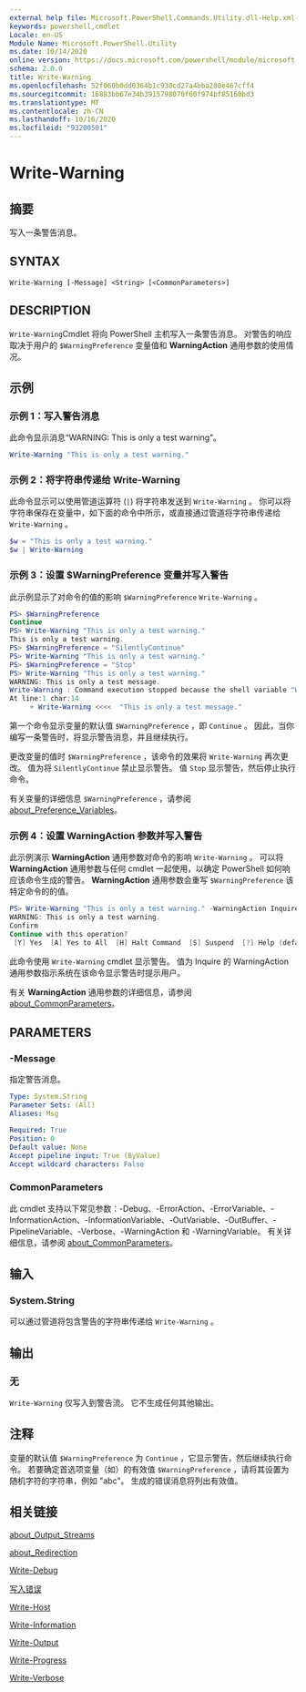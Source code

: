 ```yaml
---
external help file: Microsoft.PowerShell.Commands.Utility.dll-Help.xml
keywords: powershell,cmdlet
Locale: en-US
Module Name: Microsoft.PowerShell.Utility
ms.date: 10/14/2020
online version: https://docs.microsoft.com/powershell/module/microsoft.powershell.utility/write-warning?view=powershell-5.1&WT.mc_id=ps-gethelp
schema: 2.0.0
title: Write-Warning
ms.openlocfilehash: 52f060b0dd0364b1c930cd27a4bba280e467cff4
ms.sourcegitcommit: 16883bb67e34b3915798070f60f974bf85160bd3
ms.translationtype: MT
ms.contentlocale: zh-CN
ms.lasthandoff: 10/16/2020
ms.locfileid: "93200501"
---
```

# Write-Warning

## 摘要
写入一条警告消息。

## SYNTAX

```
Write-Warning [-Message] <String> [<CommonParameters>]
```

## DESCRIPTION

`Write-Warning`Cmdlet 将向 PowerShell 主机写入一条警告消息。 对警告的响应取决于用户的 `$WarningPreference` 变量值和 **WarningAction** 通用参数的使用情况。

## 示例

### 示例 1：写入警告消息

此命令显示消息“WARNING: This is only a test warning”。

```powershell
Write-Warning "This is only a test warning."
```

### 示例 2：将字符串传递给 Write-Warning

此命令显示可以使用管道运算符 (`|`) 将字符串发送到 `Write-Warning` 。
你可以将字符串保存在变量中，如下面的命令中所示，或直接通过管道将字符串传递给 `Write-Warning` 。

```powershell
$w = "This is only a test warning."
$w | Write-Warning
```

### 示例 3：设置 $WarningPreference 变量并写入警告

此示例显示了对命令的值的影响 `$WarningPreference` `Write-Warning` 。

```powershell
PS> $WarningPreference
Continue
PS> Write-Warning "This is only a test warning."
This is only a test warning.
PS> $WarningPreference = "SilentlyContinue"
PS> Write-Warning "This is only a test warning."
PS> $WarningPreference = "Stop"
PS> Write-Warning "This is only a test warning."
WARNING: This is only a test message.
Write-Warning : Command execution stopped because the shell variable "WarningPreference" is set to Stop.
At line:1 char:14
     + Write-Warning <<<<  "This is only a test message."
```

第一个命令显示变量的默认值 `$WarningPreference` ，即 `Continue` 。 因此，当你编写一条警告时，将显示警告消息，并且继续执行。

更改变量的值时 `$WarningPreference` ，该命令的效果将 `Write-Warning` 再次更改。 值为将 `SilentlyContinue` 禁止显示警告。 值 `Stop` 显示警告，然后停止执行命令。

有关变量的详细信息 `$WarningPreference` ，请参阅 [about_Preference_Variables](../Microsoft.Powershell.Core/About/about_Preference_Variables.md)。

### 示例 4：设置 WarningAction 参数并写入警告

此示例演示 **WarningAction** 通用参数对命令的影响 `Write-Warning` 。 可以将 **WarningAction** 通用参数与任何 cmdlet 一起使用，以确定 PowerShell 如何响应该命令生成的警告。 **WarningAction** 通用参数会重写 `$WarningPreference` 该特定命令的的值。

```powershell
PS> Write-Warning "This is only a test warning." -WarningAction Inquire
WARNING: This is only a test warning.
Confirm
Continue with this operation?
 [Y] Yes  [A] Yes to All  [H] Halt Command  [S] Suspend  [?] Help (default is "Y"):
```

此命令使用 `Write-Warning` cmdlet 显示警告。 值为 Inquire 的 WarningAction  通用参数指示系统在该命令显示警告时提示用户。

有关 **WarningAction** 通用参数的详细信息，请参阅 [about_CommonParameters](../Microsoft.Powershell.Core/About/about_CommonParameters.md)。

## PARAMETERS

### -Message
指定警告消息。

```yaml
Type: System.String
Parameter Sets: (All)
Aliases: Msg

Required: True
Position: 0
Default value: None
Accept pipeline input: True (ByValue)
Accept wildcard characters: False
```

### CommonParameters

此 cmdlet 支持以下常见参数：-Debug、-ErrorAction、-ErrorVariable、-InformationAction、-InformationVariable、-OutVariable、-OutBuffer、-PipelineVariable、-Verbose、-WarningAction 和 -WarningVariable。 有关详细信息，请参阅 [about_CommonParameters](https://go.microsoft.com/fwlink/?LinkID=113216)。

## 输入

### System.String

可以通过管道将包含警告的字符串传递给 `Write-Warning` 。

## 输出

### 无

`Write-Warning` 仅写入到警告流。 它不生成任何其他输出。

## 注释

变量的默认值 `$WarningPreference` 为 `Continue` ，它显示警告，然后继续执行命令。 若要确定首选项变量（如）的有效值 `$WarningPreference` ，请将其设置为随机字符的字符串，例如 "abc"。 生成的错误消息将列出有效值。

## 相关链接

[about_Output_Streams](../Microsoft.PowerShell.Core/About/about_Output_Streams.md)

[about_Redirection](../Microsoft.PowerShell.Core/About/about_Redirection.md)

[Write-Debug](Write-Debug.md)

[写入错误](Write-Error.md)

[Write-Host](Write-Host.md)

[Write-Information](Write-Information.md)

[Write-Output](Write-Output.md)

[Write-Progress](Write-Progress.md)

[Write-Verbose](Write-Verbose.md)
